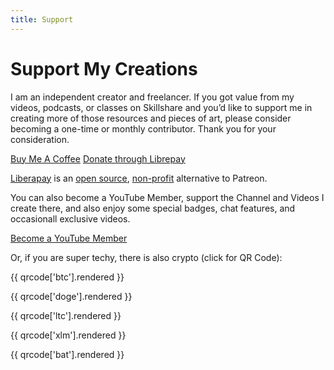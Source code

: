 ```yaml
---
title: Support
---
```


# Support My Creations

I am an independent creator and freelancer. If you got value from my videos, podcasts, or classes on Skillshare and you’d like to support me in creating more of those resources and pieces of art, please consider becoming a one-time or monthly contributor. Thank you for your consideration.

<div class="side-by-side">
  <a class="btn btn-block" href="/tea">Buy Me A Coffee</a>
  <a class="btn btn-block" href="/liberapay">Donate through Librepay</a>
</div>

[Liberapay](https://liberapay.com/) is an [open source](https://github.com/liberapay/liberapay.com), [non-profit](https://github.com/liberapay/liberapay.org) alternative to Patreon.

You can also become a YouTube Member, support the Channel and Videos I create there, and also enjoy some special badges, chat features, and occasionall exclusive videos.

<a class="btn btn-block" href="/member">Become a YouTube Member</a>

Or, if you are super techy, there is also crypto (click for QR Code):

{{ qrcode['btc'].rendered }}

{{ qrcode['doge'].rendered }}

{{ qrcode['ltc'].rendered }}

{{ qrcode['xlm'].rendered }}

{{ qrcode['bat'].rendered }}
